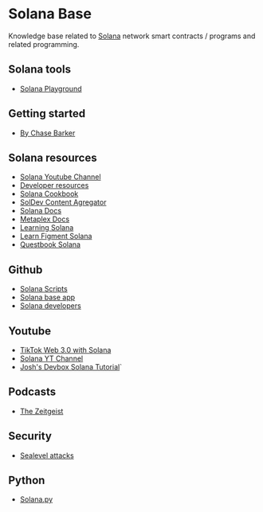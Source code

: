 # Solana Base
Knowledge base related to [Solana](https://solana.com) network smart contracts / programs and related programming. 

## Solana tools
* [Solana Playground](https://beta.solpg.io)

## Getting started
* [By Chase Barker](https://solana.com/news/getting-started-with-solana-development)

## Solana resources
* [Solana Youtube Channel](https://www.youtube.com/c/SolanaFndn)
* [Developer resources](https://solana.com/developers)
* [Solana Cookbook](https://solanacookbook.com/#contributing)
* [SolDev Content Agregator](https://soldev.app/?utm_source=solana.com)
* [Solana Docs](https://docs.solana.com/?utm_source=solana.com)
* [Metaplex Docs](https://docs.metaplex.com/?utm_source=solana.com)
* [Learning Solana](https://cryptoworkbench.notion.site/Learning-Solana-ceec559393f048a9ae56460ee363543d)
* [Learn Figment Solana](https://learn.figment.io/protocols/solana)
* [Questbook Solana](https://openquest.xyz/tracks/build-on-solana)


## Github 
* [Solana Scripts](https://github.com/ronanyeah/solana-rust-examples)
* [Solana base app](https://github.com/UjjwalGupta49/solana-base-app)
* [Solana developers](https://github.com/solana-developers/web3-examples)

## Youtube 
* [TikTok Web 3.0 with Solana](https://www.youtube.com/watch?v=qIGs3XWybgU)
* [Solana YT Channel](https://www.youtube.com/c/SolanaFndn/videos)
* [Josh's Devbox Solana Tutorial](https://www.youtube.com/c/SolanaFndn/videos)`

## Podcasts
* [The Zeitgeist](https://the-zeitgeist.simplecast.com/episodes)


## Security
* [Sealevel attacks](https://github.com/coral-xyz/sealevel-attacks)

## Python
* [Solana.py](https://github.com/michaelhly/solana-py)
